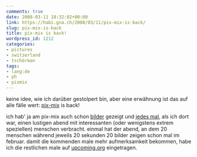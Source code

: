 ```yaml
---
comments: true
date: 2008-03-11 18:32:02+00:00
link: https://habi.gna.ch/2008/03/11/pix-mix-is-back/
slug: pix-mix-is-back
title: pix-mix is back!
wordpress_id: 1212
categories:
- pictures
- switzerland
- tschörman
tags:
- lang:de
- ph
- pixmix
---
```


keine idee, wie ich darüber gestolpert bin, aber eine erwähnung ist das auf alle fälle wert: [pix-mix](http://www.pix-mix.ch/) is back!




ich hab' ja am pix-mix auch schon [bilder](https://habi.gna.ch/pics/pixmix13/) gezeigt und [jedes mal](https://habi.gna.ch/?s=pixmix), als ich dort war, einen lustigen abend mit interessanten (oder wenigstens extrem speziellen) menschen verbracht. einmal hat der abend, an dem 20 menschen während jeweils 20 sekunden 20 bilder zeigen schon mal im februar. damit die kommenden male mehr aufmerksamkeit bekommen, habe ich die restlichen male auf [upcoming.org](http://upcoming.yahoo.com/search/?type=Events&q=pix-mix&rt=1&loc=Bern%2C+Berne%2C+Switzerland&Search=GO) eingetragen.



